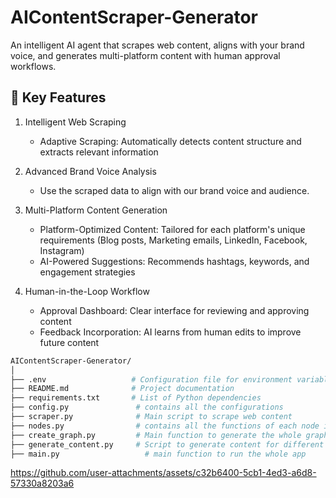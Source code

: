 # AIContentScraper-Generator
An intelligent AI agent that scrapes web content, aligns with your brand voice, and generates multi-platform content with human approval workflows.

## 🌟 Key Features
1. Intelligent Web Scraping
   - Adaptive Scraping: Automatically detects content structure and extracts relevant information

2. Advanced Brand Voice Analysis
   - Use the scraped data to align with our brand voice and audience.

3. Multi-Platform Content Generation
   - Platform-Optimized Content: Tailored for each platform's unique requirements  (Blog posts, Marketing emails, LinkedIn, Facebook, Instagram)
   - AI-Powered Suggestions: Recommends hashtags, keywords, and engagement strategies
  
4. Human-in-the-Loop Workflow
   - Approval Dashboard: Clear interface for reviewing and approving content
   - Feedback Incorporation: AI learns from human edits to improve future content

```bash
AIContentScraper-Generator/
│
├── .env                   # Configuration file for environment variables
├── README.md              # Project documentation
├── requirements.txt       # List of Python dependencies
├── config.py               # contains all the configurations
├── scraper.py              # Main script to scrape web content
├── nodes.py                # contains all the functions of each node in the graph
├── create_graph.py         # Main function to generate the whole graph
├── generate_content.py     # Script to generate content for different platforms
├── main.py                   # main function to run the whole app
```


https://github.com/user-attachments/assets/c32b6400-5cb1-4ed3-a6d8-57330a8203a6

